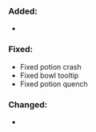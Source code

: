 ### Added:
- 
### Fixed:
- Fixed potion crash
- Fixed bowl tooltip
- Fixed potion quench
### Changed:
- 